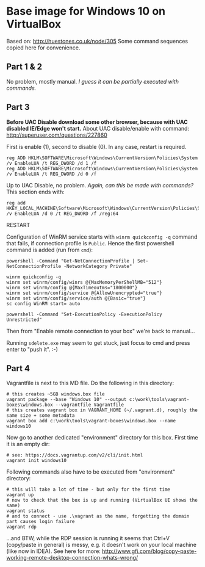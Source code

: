 # Base image for Windows 10 on VirtualBox

Based on: http://huestones.co.uk/node/305
Some command sequences copied here for convenience.

## Part 1 & 2

No problem, mostly manual. *I guess it can be partially executed with commands.*

## Part 3

**Before UAC Disable download some other browser, because with UAC disabled IE/Edge won't start.**
About UAC disable/enable with command: http://superuser.com/questions/227860

First is enable (1), second to disable (0). In any case, restart is required.
```
reg ADD HKLM\SOFTWARE\Microsoft\Windows\CurrentVersion\Policies\System /v EnableLUA /t REG_DWORD /d 1 /f
reg ADD HKLM\SOFTWARE\Microsoft\Windows\CurrentVersion\Policies\System /v EnableLUA /t REG_DWORD /d 0 /f
```

Up to UAC Disable, no problem. *Again, can this be made with commands?* This section ends with:
```
reg add HKEY_LOCAL_MACHINE\Software\Microsoft\Windows\CurrentVersion\Policies\System /v EnableLUA /d 0 /t REG_DWORD /f /reg:64
```
RESTART

Configuration of WinRM service starts with `winrm quickconfig -q` command that fails, if connection
profile is `Public`. Hence the first powershell command is added (run from `cmd`):
```
powershell -Command "Get-NetConnectionProfile | Set-NetConnectionProfile -NetworkCategory Private"

winrm quickconfig -q
winrm set winrm/config/winrs @{MaxMemoryPerShellMB="512"}
winrm set winrm/config @{MaxTimeoutms="1800000"}
winrm set winrm/config/service @{AllowUnencrypted="true"}
winrm set winrm/config/service/auth @{Basic="true"}
sc config WinRM start= auto

powershell -Command "Set-ExecutionPolicy -ExecutionPolicy Unrestricted"
```

Then from "Enable remote connection to your box" we're back to manual...

Running `sdelete.exe` may seem to get stuck, just focus to cmd and press enter to "push it". :-)

## Part 4

Vagrantfile is next to this MD file. Do the following in this directory:
```
# this creates ~5GB windows.box file
vagrant package --base "Windows 10" --output c:\work\tools\vagrant-boxes\windows.box --vagrantfile Vagrantfile
# this creates vagrant box in VAGRANT_HOME (~/.vagrant.d), roughly the same size + some metadata
vagrant box add c:\work\tools\vagrant-boxes\windows.box --name windows10
```

Now go to another dedicated "environment" directory for this box. First time it is an empty dir:
```
# see: https://docs.vagrantup.com/v2/cli/init.html
vagrant init windows10
```

Following commands also have to be executed from "environment" directory:
```
# this will take a lot of time - but only for the first time
vagrant up
# now to check that the box is up and running (VirtualBox UI shows the same)
vagrant status
# and to connect - use .\vagrant as the name, forgetting the domain part causes login failure
vagrant rdp
```

...and BTW, while the RDP session is running it seems that Ctrl+V (copy/paste in general) is messy,
e.g. it doesn't work on your local machine (like now in IDEA). See here for more:
http://www.gfi.com/blog/copy-paste-working-remote-desktop-connection-whats-wrong/
